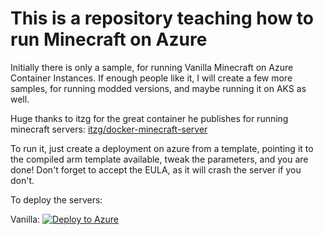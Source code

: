 This is a repository teaching how to run Minecraft on Azure
===========================================================

Initially there is only a sample, for running Vanilla Minecraft on Azure Container Instances. If enough people like it, I will create a few more samples, for running modded versions, and maybe running it on AKS as well.

Huge thanks to itzg for the great container he publishes for running minecraft servers: [itzg/docker-minecraft-server](https://github.com/itzg/docker-minecraft-server)

To run it, just create a deployment on azure from a template, pointing it to the compiled arm template available, tweak the parameters, and you are done! Don't forget to accept the EULA, as it will crash the server if you don't.

To deploy the servers:

Vanilla: [![Deploy to Azure](https://aka.ms/deploytoazurebutton)](https://portal.azure.com/#create/Microsoft.Template/uri/https%3A%2F%2Fraw.githubusercontent.com%2Ffabien-it-renaud%2Fminecraft-bedrock-on-azure%2Fmaster%2Fvanilla-aci.json)
